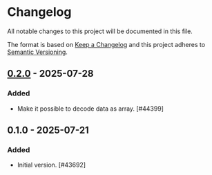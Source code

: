 # Changelog

All notable changes to this project will be documented in this file.

The format is based on [Keep a Changelog](https://keepachangelog.com/en/1.0.0/)
and this project adheres to [Semantic Versioning](https://semver.org/spec/v2.0.0.html).

## [0.2.0] - 2025-07-28
### Added
- Make it possible to decode data as array. [#44399]

## 0.1.0 - 2025-07-21
### Added
- Initial version. [#43692]

[0.2.0]: https://github.com/automattic/jetpack-jwt/compare/v0.1.0...v0.2.0
